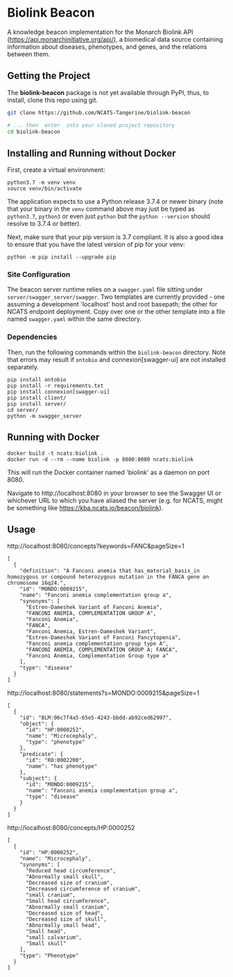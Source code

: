 # Biolink Beacon

A knowledge beacon implementation for the Monarch Biolink API (https://api.monarchinitiative.org/api/), a biomedical data source containing information about diseases, phenotypes, and genes, and the relations between them.

## Getting the Project

The **biolink-beacon** package is not yet available through PyPI, thus, to install, clone this repo using git.

```bash
git clone https://github.com/NCATS-Tangerine/biolink-beacon

# ... then  enter  into your cloned project repository
cd biolink-beacon
```

## Installing and Running without Docker

First, create a virtual environment:
```shell
python3.7 -m venv venv
source venv/bin/activate
```

The application expects to use a Python release 3.7.4 or newer binary (note that your binary in the `venv` command 
above may just be typed as `python3.7`, `python3` or even just `python` but the `python --version` should 
resolve to 3.7.4 or better). 

Next, make sure that your pip version is 3.7 compliant. It is also a good idea to ensure that you have the latest version of 
pip for your venv:

```shell
python -m pip install --upgrade pip
```

### Site Configuration

The beacon server runtime relies on a `swagger.yaml` file sitting under `server/swagger_server/swagger`. Two templates 
are currently provided - one assuming a development 'localhost' host and root basepath; the other for NCATS endpoint 
deployment. Copy over one or the other template into a file named `swagger.yaml` within the same directory.

### Dependencies

Then, run the following commands within the `biolink-beacon` directory. Note that errors may result if `ontobio` and 
connexion[swagger-ui] are not installed separately.

```shell
pip install ontobio
pip install -r requirements.txt
pip install connexion[swagger-ui]
pip install client/
pip install server/
cd server/
python -m swagger_server
```

## Running with Docker

```shell
docker build -t ncats:biolink .
docker run -d --rm --name biolink -p 8080:8080 ncats:biolink
```

This will run the Docker container named 'biolink' as a daemon on port 8080.

Navigate to http://localhost:8080 in your browser to see the Swagger UI or whichever URL to which you have aliased 
the server (e.g. for NCATS, might be something like https://kba.ncats.io/beacon/biolink).

## Usage

http://localhost:8080/concepts?keywords=FANC&pageSize=1
```
[
  {
    "definition": "A Fanconi anemia that has_material_basis_in homozygous or compound heterozygous mutation in the FANCA gene on chromosome 16q24.",
    "id": "MONDO:0009215",
    "name": "Fanconi anemia complementation group a",
    "synonyms": [
      "Estren-Dameshek Variant of Fanconi Anemia",
      "FANCONI ANEMIA, COMPLEMENTATION GROUP A",
      "Fanconi Anemia",
      "FANCA",
      "Fanconi Anemia, Estren-Dameshek Variant",
      "Estren-Dameshek Variant of Fanconi Pancytopenia",
      "Fanconi anemia complementation group type A",
      "FANCONI ANEMIA, COMPLEMENTATION GROUP A; FANCA",
      "Fanconi Anemia, Complementation Group type a"
    ],
    "type": "disease"
  }
]
```
http://localhost:8080/statements?s=MONDO:0009215&pageSize=1

```
[
  {
    "id": "BLM:06c7f4a5-65e5-4243-bbdd-ab92ced62997",
    "object": {
      "id": "HP:0000252",
      "name": "Microcephaly",
      "type": "phenotype"
    },
    "predicate": {
      "id": "RO:0002200",
      "name": "has phenotype"
    },
    "subject": {
      "id": "MONDO:0009215",
      "name": "Fanconi anemia complementation group a",
      "type": "disease"
    }
  }
]
```
http://localhost:8080/concepts/HP:0000252
```
[
  {
    "id": "HP:0000252",
    "name": "Microcephaly",
    "synonyms": [
      "Reduced head circumference",
      "Abnormally small skull",
      "Decreased size of cranium",
      "Decreased circumference of cranium",
      "small cranium",
      "Small head circumference",
      "Abnormally small cranium",
      "Decreased size of head",
      "Decreased size of skull",
      "Abnormally small head",
      "Small head",
      "small calvarium",
      "Small skull"
    ],
    "type": "Phenotype"
  }
]
```

